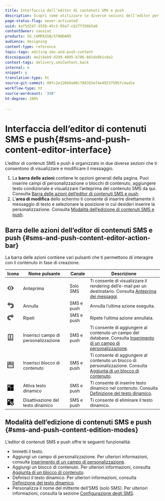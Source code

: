 ```yaml
---
title: Interfaccia dell’editor di contenuti SMS e push
description: Scopri come utilizzare le diverse sezioni dell’editor per modificare gli SMS e i contenuti push.
page-status-flag: never-activated
uuid: 4af5d247-555b-45c5-95a7-cb27f356b5a0
contentOwner: sauviat
products: SG_CAMPAIGN/STANDARD
audience: designing
content-type: reference
topic-tags: editing-sms-and-push-content
discoiquuid: 4e214eb9-d299-4095-b786-8d1de9b1c8a2
context-tags: delivery,smsContent,back
internal: n
snippet: y
translation-type: ht
source-git-commit: 00fc2e12669a00c788355ef4e492375957cdad2e
workflow-type: ht
source-wordcount: '330'
ht-degree: 100%

---
```



# Interfaccia dell’editor di contenuti SMS e push{#sms-and-push-content-editor-interface}

L’editor di contenuti SMS e push è organizzato in due diverse sezioni che ti consentono di visualizzare e modificare il messaggio.

1. La **barra delle azioni** contiene le opzioni generali della pagina. Puoi inserire campi di personalizzazione o blocchi di contenuto, aggiungere testo condizionale e visualizzare l’anteprima del contenuto SMS da qui. Consulta [Barra delle azioni dell’editor di contenuti SMS e push](#sms-and-push-content-editor-action-bar).
1. L’**area di modifica** dello schermo ti consente di inserire direttamente il messaggio di testo e selezionare la posizione in cui desideri inserire la personalizzazione. Consulta [Modalità dell’edizione di contenuti SMS e push](#sms-and-push-content-edition-modes).

## Barra delle azioni dell’editor di contenuti SMS e push {#sms-and-push-content-editor-action-bar}

La barra delle azioni contiene vari pulsanti che ti permettono di interagire con il contenuto in fase di creazione.

<table> 
 <thead> 
  <tr> 
   <th> Icona<br /> </th> 
   <th> Nome pulsante<br /> </th> 
   <th> Canale<br /> </th> 
   <th> Descrizione<br /> </th> 
  </tr> 
 </thead> 
 <tbody> 
  <tr> 
   <td> <img height="21px" src="assets/viewon_darkgrey-24px.png" /> <br /> </td> 
   <td> <span class="uicontrol">Anteprima</span> <br /> </td> 
   <td> Solo SMS<br /> </td> 
   <td> Ti consente di visualizzare il rendering dell’e-mail per un destinatario. Consulta <a href="../../sending/using/previewing-messages.md">Anteprima dei messaggi</a>.<br /> </td> 
  </tr> 
  <tr> 
   <td> <img height="21px" src="assets/undo_darkgrey-24px.png" /> <br /> </td> 
   <td> <span class="uicontrol">Annulla</span> <br /> </td> 
   <td> SMS e push<br /> </td> 
   <td> Annulla l’ultima azione eseguita.<br /> </td> 
  </tr> 
  <tr> 
   <td> <img height="21px" src="assets/redo_darkgrey-24px.png" /> <br /> </td> 
   <td> <span class="uicontrol">Ripeti</span> <br /> </td> 
   <td> SMS e push<br /> </td> 
   <td> Ripete l’ultima azione annullata.<br /> </td> 
  </tr> 
  <tr> 
   <td> <img height="21px" src="assets/personalization_field_darkgrey-24px.png" /> <br /> </td> 
   <td> <span class="uicontrol">Inserisci campo di personalizzazione</span> <br /> </td> 
   <td> SMS e push<br /> </td> 
   <td> Ti consente di aggiungere al contenuto un campo del database. Consulta <a href="../../designing/using/personalization.md#inserting-a-personalization-field" target="_blank">Inserimento di un campo di personalizzazione</a>.<br /> </td> 
  </tr> 
  <tr> 
   <td> <img height="21px" src="assets/personalization_block_darkgrey-24px.png" /> <br /> </td> 
   <td> <span class="uicontrol">Inserisci blocco di contenuto</span> <br /> </td> 
   <td> SMS e push<br /> </td> 
   <td> Ti consente di aggiungere al contenuto un blocco di personalizzazione. Consulta <a href="../../designing/using/personalization.md#adding-a-content-block" target="_blank">Aggiunta di un blocco di contenuto</a>.<br /> </td> 
  </tr> 
  <tr> 
   <td> <img height="21px" src="assets/dynamiccontent_24px.png" /> <br /> </td> 
   <td> <span class="uicontrol">Attiva testo dinamico</span> <br /> </td> 
   <td> SMS e push<br /> </td> 
   <td> Ti consente di inserire testo dinamico nel contenuto. Consulta <a href="../../channels/using/defining-dynamic-text.md" target="_blank">Definizione del testo dinamico</a>.<br /> </td> 
  </tr> 
  <tr> 
   <td> <img height="21px" src="assets/dynamiccontentdisable_24px.png" /> <br /> </td> 
   <td> <span class="uicontrol">Disattivazione del testo dinamico</span> <br /> </td> 
   <td> SMS e push<br /> </td> 
   <td> Ti consente di eliminare il testo dinamico.<br /> </td> 
  </tr> 
 </tbody> 
</table>

## Modalità dell’edizione di contenuti SMS e push {#sms-and-push-content-edition-modes}

L’editor di contenuti SMS e push offre le seguenti funzionalità:

* Immetti il testo.
* Aggiungi un campo di personalizzazione. Per ulteriori informazioni, consulta [Inserimento di un campo di personalizzazione](../../designing/using/personalization.md#inserting-a-personalization-field).
* Aggiungi un blocco di contenuto. Per ulteriori informazioni, consulta [Aggiunta di un blocco di contenuto](../../designing/using/personalization.md#adding-a-content-block).
* Definisci il testo dinamico. Per ulteriori informazioni, consulta [Definizione del testo dinamico](../../channels/using/defining-dynamic-text.md).
* Personalizza il nome del mittente dell’SMS (solo SMS). Per ulteriori informazioni, consulta la sezione [Configurazione degli SMS](../../administration/using/configuring-sms-channel.md#configuring-sms-properties).

